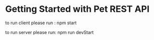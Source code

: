 # Getting Started with Pet REST API 
to run client please run : 
npm start

to run server please run:
npm run devStart

